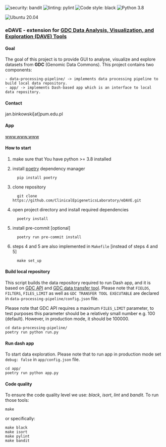 ![security: bandit](https://img.shields.io/badge/security-bandit-yellow.svg)
![linting: pylint](https://img.shields.io/badge/linting-pylint-yellowgreen)
![Code style: black](https://img.shields.io/badge/code%20style-black-000000.svg)
![Python 3.8](https://img.shields.io/badge/python-3.8-blue.svg)

![Ubuntu 20.04](https://img.shields.io/badge/Ubuntu-E95420?style=for-the-badge&logo=ubuntu&logoColor=white)

### eDAVE - extension for [GDC Data Analysis, Visualization, and Exploration (DAVE) Tools](https://gdc.cancer.gov/analyze-data/gdc-dave-tools)


#### Goal
The goal of this project is to provide GUI to analyse, visualize and explore datasets from **GDC** (Genomic Data Commons).
This project contains two components:

```
- data-processing-pipeline/ -> implements data processing pipeline to build local data repository.
- app/ -> implements Dash-based app which is an interface to local data repository.
```

#### Contact
jan.binkowski[at]pum.edu.pl

#### App
www.www.www

#### How to start
1. make sure that You have python >= 3.8 installed
2. install [poetry](https://python-poetry.org/) dependency manager

         pip install poetry

3. clone repository

         git clone https://github.com/ClinicalEpigeneticsLaboratory/eDAVE.git

4. open project directory and install required dependencies

         poetry install

5. install pre-commit [optional]

         poetry run pre-commit install

6. steps 4 and 5 are also implemented in `Makefile` [instead of steps 4 and 5]

         make set_up


#### Build local repository
This script builds the data repository required to run Dash app, and it is
based on [GDC API](https://gdc.cancer.gov/developers/gdc-application-programming-interface-api)
and [GDC data transfer tool](https://docs.gdc.cancer.gov/Data_Transfer_Tool/Users_Guide/Getting_Started/).
Please note that `FIELDS`, `FILTERS`, `FILES_LIMIT` as well as `GDC TRANSFER TOOL EXECUTABLE`
are declared in `data-processing-pipeline/config.json` file.

Please note that GDC API requires a maximum `FILES_LIMIT` parameter, to test purposes this parameter should
be a relatively small number e.g. 100 (default). However, in production mode, it should be 100000.


    cd data-processing-pipeline/
    poetry run python run.py


#### Run dash app
To start data exploration. Please note that to run app in production mode set `debug: false` in `app/config.json`
file.

    cd app/
    poetry run python app.py


#### Code quality
To ensure the code quality level we use: *black*, *isort*, *lint* and *bandit*. To run those tools:

    make

or specifically:

    make black
    make isort
    make pylint
    make bandit
